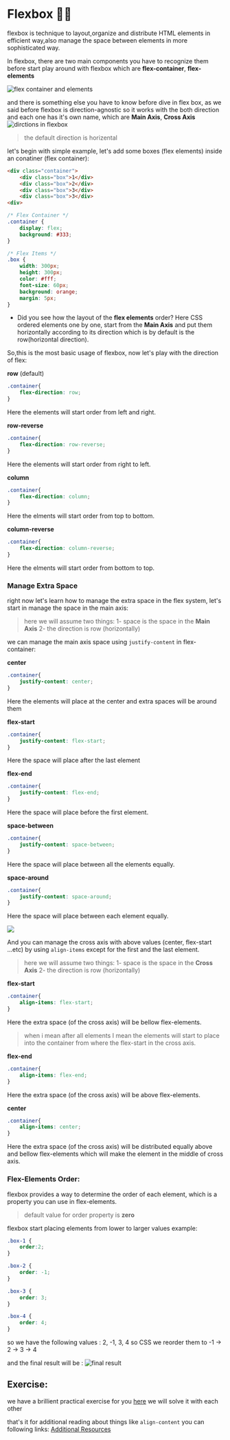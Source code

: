 # Flexbox 👩‍💻

flexbox is technique to layout,organize and distribute HTML elements in efficient way,also manage the space between elements in more sophisticated way.


In flexbox, there are two main components you have to recognize them before start play around with flexbox which are **flex-container**, **flex-elements**

![flex container and elements](https://dab1nmslvvntp.cloudfront.net/wp-content/uploads/2014/07/1404915977flex-container-and-elements.png)

and there is something else you have to know before dive in flex box, as we said before flexbox is direction-agnostic so it works with the both direction and each one has it's own name, which are **Main Axis**, **Cross Axis**
![dirctions in flexbox](https://i.imgur.com/NRx4Hb3.png)

> the default direction is horizental

let's begin with simple example, let's add some boxes (flex elements) inside an conatiner (flex container):
```html
<div class="container">
    <div class="box">1</div>
    <div class="box">2</div>
    <div class="box">3</div>
    <div class="box">3</div>
<div>
```

```css
/* Flex Container */
.container {
    display: flex;
    background: #333;
}

/* Flex Items */
.box {
    width: 300px;
    height: 300px;
    color: #fff;
    font-size: 60px;
    background: orange;
    margin: 5px;
}
```

- Did you see how the layout of the **flex elements** order?
Here CSS ordered elements one by one, start from the **Main Axis** and put them horizontally according to its direction which is by default is the row(horizontal direction).


So,this is the most basic usage of flexbox, now let's play with the direction of flex: 

 **row** (default)
```css
.container{
    flex-direction: row;
}
```
Here the elements will start order from left and right.

 **row-reverse**
```css
.container{
    flex-direction: row-reverse;
}
```
Here the elements will start order from right to left.


 **column**
```css
.container{
    flex-direction: column;
}
```
Here the elments will start order from top to bottom.

**column-reverse**
```css
.container{
    flex-direction: column-reverse;
}
```
Here the elments will start order from bottom to top.



### Manage Extra Space

right now let's learn how to manage the extra space in the flex system, let's start in manage the space in the main axis:
>here we will assume two things:
> 1-  space is the space in the **Main Axis**
> 2-  the direction is row (horizontally)
> 

we can manage the main axis space using ```justify-content``` in flex-container: 

**center**
```css
.container{
    justify-content: center;
}
```
Here the elements will place at the center and extra spaces will be around them

**flex-start**
```css
.container{
    justify-content: flex-start;
}
```
Here the space will place after the last element


**flex-end**
```css
.container{
    justify-content: flex-end;
}
```
Here the space will place before the first element.

**space-between**
```css
.container{
    justify-content: space-between;
}
```
Here the space will place between all the elements equally.

**space-around**
```css
.container{
    justify-content: space-around;
}
```
Here the space will place between each element equally.

![](https://www.w3.org/TR/css-flexbox-1/images/flex-pack.svg)

And you can manage the cross axis with above values (center, flex-start ...etc) by using ```align-items``` except for the first and the last element. 


>here we will assume two things:
> 1-  space is the space in the **Cross Axis**
> 2-  the direction is row (horizontally)


**flex-start**
```css
.container{
    align-items: flex-start;
}
```
Here the extra space (of the cross axis) will be bellow flex-elements.

> when i mean after all elements I mean the elements will start to place into the container from where the flex-start in the cross axis.

**flex-end**
```css
.container{
    align-items: flex-end;
}
```
Here the extra space (of the cross axis) will be above flex-elements.


**center**
```css
.container{
    align-items: center;
}
```
Here the extra space (of the cross axis) will be distributed equally above and bellow flex-elements which will make the element in the middle of cross axis.

### **Flex-Elements Order**:
flexbox provides a way to determine the order of each element, which is a property you can use in flex-elements.

> default value for order property is **zero**
> 

flexbox start placing elements from lower to larger values
example:
```css
.box-1 {
    order:2;
}

.box-2 {
    order: -1;
}

.box-3 {
    order: 3;
}

.box-4 {
    order: 4;
}

```

so we have the following values : 2, -1, 3, 4 so CSS we reorder them to -1 -> 2 -> 3 -> 4

and the final result will be :
![final result](https://i.imgur.com/3jFOMYi.png)

## Exercise: 
we have a brillient practical exercise for you [here](https://flexboxfroggy.com/) we will solve it with each other

that's it for additional reading about things like ```align-content``` you can following links: [Additional Resources](./resources.md)
